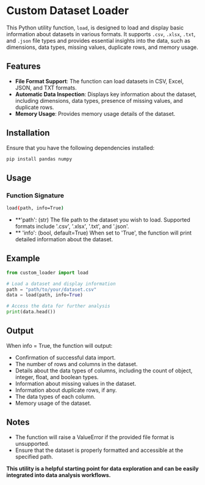 # Custom Dataset Loader

This Python utility function, `load`, is designed to load and display basic information about datasets in various formats. It supports `.csv`, `.xlsx`, `.txt`, and `.json` file types and provides essential insights into the data, such as dimensions, data types, missing values, duplicate rows, and memory usage.

## Features

- **File Format Support**: The function can load datasets in CSV, Excel, JSON, and TXT formats.
- **Automatic Data Inspection**: Displays key information about the dataset, including dimensions, data types, presence of missing values, and duplicate rows.
- **Memory Usage**: Provides memory usage details of the dataset.

## Installation

Ensure that you have the following dependencies installed:

```bash
pip install pandas numpy
```
## Usage

### Function Signature

```bash
load(path, info=True)
```
- **'path': (str) The file path to the dataset you wish to load. Supported formats include '.csv', '.xlsx', '.txt', and '.json'.
- ** 'info': (bool, default=True) When set to 'True', the function will print detailed information about the dataset.

## Example

```python
from custom_loader import load

# Load a dataset and display information
path = "path/to/your/dataset.csv"
data = load(path, info=True)

# Access the data for further analysis
print(data.head())
```

## Output
When info = True, the function will output:

- Confirmation of successful data import.
- The number of rows and columns in the dataset.
- Details about the data types of columns, including the count of object, integer, float, and boolean types.
- Information about missing values in the dataset.
- Information about duplicate rows, if any.
- The data types of each column.
- Memory usage of the dataset.

## Notes
- The function will raise a ValueError if the provided file format is unsupported.
- Ensure that the dataset is properly formatted and accessible at the specified path.

**This utility is a helpful starting point for data exploration and can be easily integrated into data analysis workflows.**

